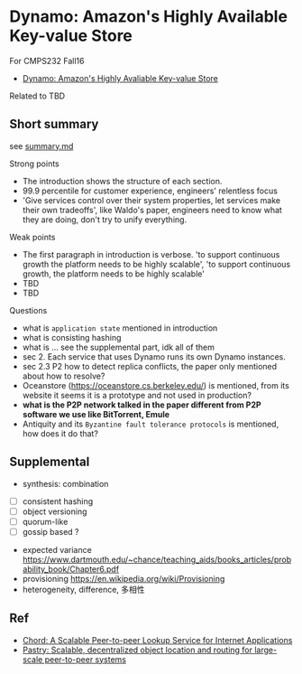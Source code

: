 # Dynamo: Amazon's Highly Available Key-value Store

For CMPS232 Fall16

- [Dynamo: Amazon's Highly Avaliable Key-value Store](http://www.allthingsdistributed.com/files/amazon-dynamo-sosp2007.pdf)

Related to TBD

## Short summary

see [summary.md](summary.md)

Strong points

- The introduction shows the structure of each section.
- 99.9 percentile for customer experience, engineers' relentless focus
- 'Give services control over their system properties, let services make their own tradeoffs', like Waldo's paper, engineers need to know what they are doing, don't try to unify everything.

Weak points

- The first paragraph in introduction is verbose. 'to support continuous growth the platform needs to be highly scalable', 'to support continuous growth, the platform needs to be highly scalable'
- TBD
- TBD

Questions

- what is `application state` mentioned in introduction
- what is consisting hashing
- what is ... see the supplemental part, idk all of them
- sec 2. Each service that uses Dynamo runs its own Dynamo instances.
- sec 2.3 P2 how to detect replica conflicts, the paper only mentioned about how to resolve?
- Oceanstore (https://oceanstore.cs.berkeley.edu/) is mentioned, from its website it seems it is a prototype and not used in production?
- **what is the P2P network talked in the paper different from P2P software we use like BitTorrent, Emule**
- Antiquity and its `Byzantine fault tolerance protocols` is mentioned, how does it do that?


## Supplemental

- synthesis: combination
- [ ] consistent hashing
- [ ] object versioning
- [ ] quorum-like
- [ ] gossip based ?
- expected variance https://www.dartmouth.edu/~chance/teaching_aids/books_articles/probability_book/Chapter6.pdf
- provisioning https://en.wikipedia.org/wiki/Provisioning
- heterogeneity, difference, 多相性

## Ref

- [Chord: A Scalable Peer-to-peer Lookup Service for Internet Applications](https://pdos.csail.mit.edu/papers/chord:sigcomm01/chord_sigcomm.pdf)
- [Pastry: Scalable, decentralized object location and routing for large-scale peer-to-peer systems](http://research.microsoft.com/en-us/um/people/antr/PAST/pastry.pdf)
